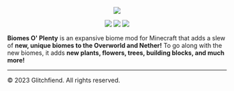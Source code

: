 <p align="center"><img src="https://i.imgur.com/HQ2opH6.png"></p>

<p align="center"><img src="https://i.imgur.com/5Qzjnjl.png"> <a href="https://github.com/Glitchfiend/TerraBlender"><img src="https://i.imgur.com/bm33WkP.png"></a> <a href="https://discord.gg/GyyzU6T"><img src="https://i.imgur.com/DcQnyAG.png"></a></p>

**Biomes O' Plenty** is an expansive biome mod for Minecraft that adds a slew of **new, unique biomes to the Overworld and Nether!** To go along with the new biomes, it adds **new plants, flowers, trees, building blocks, and much more!**

-----------------

© 2023 Glitchfiend. All rights reserved.
